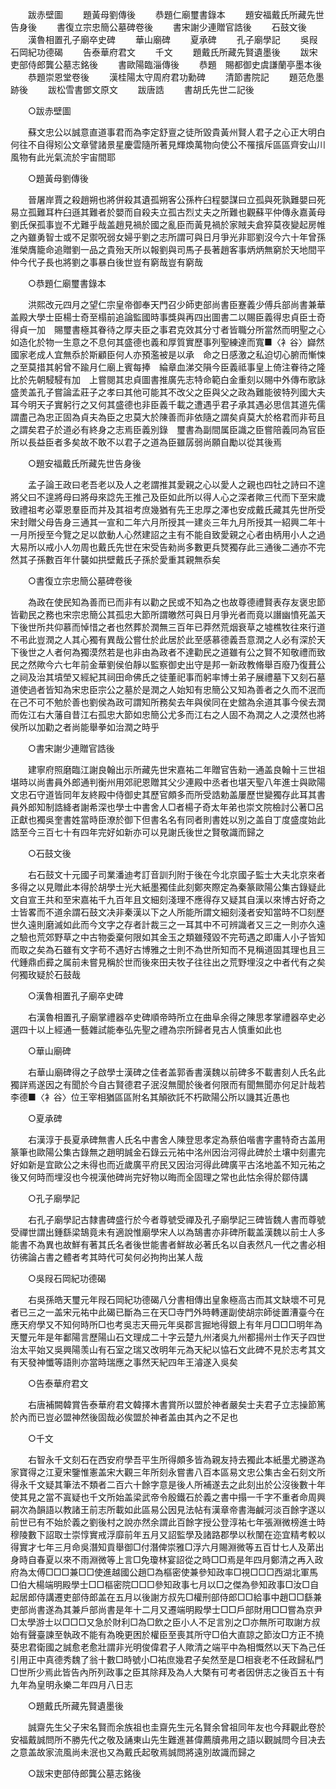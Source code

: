 <!-- { "loadSidebar": true } -->

　　跋赤壁圖 
　　題黃母劉傳後 
　　恭題仁廟璽書錄本 
　　題安福戴氏所藏先世告身後 
　　書復立宗忠簡公墓碑卷後 
　　書宋謝少連贈官誥後 
　　石鼓文後 
　　漢魯相置孔子廟卒史碑 
　　華山廟碑 
　　夏承碑 
　　孔子廟學記 
　　吳叚石岡紀功德碣 
　　告泰華府君文 
　　千文 
　　題戴氏所藏先賢遺墨後 
　　跋宋吏部侍郎龔公墓志銘後 
　　書歐陽臨淄傳後 
　　恭題　賜都御史虞謙蘭亭墨本後 
　　恭題崇恩堂卷後 
　　漢桂陽太守周府君功勳碑 
　　清節書院記 
　　題范危墨跡後 
　　跋松雪書鄧文原文 
　　跋唐誥 
　　書胡氏先世二記後 

　　○跋赤壁圖 

　　蘇文忠公以誠意直道事君而為李定舒亶之徒所毀貴黃州賢人君子之心正大明白何往不自得矧公文章譬諸景星慶雲隨所著見輝煥萬物向使公不罹擯斥區區齊安山川風物有此光氣流於宇宙間耶 

　　○題黃母劉傳後 

　　晉屠岸賈之殺趙朔也將併殺其遺孤朔客公孫杵臼程嬰謀曰立孤與死孰難嬰曰死易立孤難耳杵臼遜其難者於嬰而自殺夫立孤古烈丈夫之所難也觀蘇平仲傳永嘉黃母劉氏保孤事豈不尤難乎哉盖趙見禍於國之亂臣而黃見禍於家賊夫倉猝莫夜變起房帷之內雖勇智士或不足禦呪弱女婦乎劉之志所謂可與日月爭光非耶劉沒今六十年曾孫淮榮膺籠命追贈劉一品之貴殆天所以報劉與司馬子長著趙客事炳炳無窮於天地間平仲今代子長也將劉之事暴白後世豈有窮哉豈有窮哉 

　　○恭題仁廟璽書錄本 

　　洪熙改元四月之望仁宗皇帝御奉天門召少師吏部尚書臣蹇義少傅兵部尚書兼華盖殿大學士臣楊士奇至榻前追論監國時事獎與再四出圖書二以賜臣義得忠貞臣士奇得貞一加　賜璽書極其眷待之厚夫臣之事君克效其分寸者皆職分所當然而明聖之心如造化於物一生意之不息何其盛德也義和厚質實歷事列聖練達而寬■〈衤谷〉巋然　國家老成人宜無忝於斯顧臣何人亦預濫被是以承　命之日感激之私迫切心腑而慚悚之至莫措其躬曾不踰月仁廟上賓每捧　綸章血涕交隕今臣義祗事皇上倚注眷待之隆比於先朝駸駸有加　上嘗閱其忠貞圖書推廣先志特命範白金重刻以賜中外傳布歌詠盛羙盖孔子嘗論孟莊子之孝曰其他可能其不改父之臣與父之政為難能彼特列國大夫耳今明天子實躬行之又何其盛德也非臣義千載之遭遇乎君子承其遇必思信其道先儒謂盡己為忠正固為貞夫為臣之忠莫大於陳善而非依隨之謂矣貞莫大於格君而非苟且之謂矣君子於道必有終身之志焉臣義別錄　璽書為副間属臣識之臣嘗陪義同為官臣所以長益臣者多矣故不敢不以君子之道為臣雖孱弱尚願自勵以從其後焉 

　　○題安福戴氏所藏先世告身後 

　　孟子論王政曰老吾老以及人之老謂推其愛親之心以愛人之親也四牡之詩曰不遑將父曰不遑將母曰將母來諗先王推己及臣如此所以得人心之深者歟三代而下至宋歲致禮祖考必覃恩羣臣而并及其祖考庶幾猶有先王忠厚之澤也安成戴氏藏其先世所受宋封贈父母告身三通其一宣和二年六月所授其一建炎三年九月所授其一紹興二年十一月所授至今覽之足以歆動人心然建詔之主有不能自致愛親之心者由柄用小人之過大易所以戒小人勿周也戴氏先世在宋受告勑尚多數更兵燹獨存此三通後二通亦不完然其子孫數百年什襲如拱壁戴氏子孫於愛重其親無忝矣 

　　○書復立宗忠簡公墓碑卷後 

　　為政在使民知為善而已而非有以勸之民或不知為之也故尊德禮賢表存友褒忠節皆勸民之務也宋宗忠簡公其孤忠大節所謂皦然可與日月爭光者而竟以譖幽憤死盖天下後世所共仰慕而悼惜之者也然葬於潤無三百年已莽然荒烟衰草之墟樵牧往來行道不弔此豈潤之人其心獨有異哉公嘗仕於此居於此至感慕德義吾意潤之人必有深於天下後世之人者何為獨漠然若是也非由為政者不達勸民之道雖有公之賢不知敬禮而致民之然歟今六七年前金華劉侯伯靜以監察御史出守是邦一新政教脩舉百廢乃復葺公之祠及治其墳塋又經紀其祠田命佛氏之徒董祀事而躬率博士弟子展禮墓下又刻石墓道使過者皆知為宋忠臣宗公之墓於是潤之人始知有忠簡公又知為善者之久而不泯而在己不可不勉於善也劉侯為政可謂知所務矣去年與侯同在史舘為余道其事今侯去潤而佐江右大藩自昔江右孤忠大節如忠簡公尤多而江右之人固不為潤之人之漠然也將侯所以加勸之者尚能舉拳如治潤之時乎 

　　○書宋謝少連贈官誥後 

　　建寧府照磨臨江謝良翰出示所藏先世宋嘉祐二年贈官告勑一通盖良翰十三世祖堪時以尚書員外郎通判衡州用郊祀恩贈其父少連殿中丞者也堪天聖八年進士與歐陽文忠石守道皆同年友終殿中侍御史其歷官頗多而所受誥勅盖屢歷世變獨存此耳其書員外郎知制誥絳者謝希深也學士中書舍人□者楊子奇太年弟也崇文院檢討公著□呂正獻也獨吳奎書姓當時臣潦於御下但書名名有同者則書姓以別之盖自丁度盛度始此誥至今三百七十有四年完好如新亦可以見謝氏後世之賢敬識而歸之 

　　○石鼓文後 

　　右石鼓文十元國子司業潘迪考訂音訓刋附于後在今北京國子監士大夫北京來者多得之以見贈此本得於胡學士光大紙墨獨佳此刻鄭夾際定為秦篆歐陽公集古錄疑此文自宣王共和至宋嘉祐千九百年且文細刻淺理不應得存又疑其自漢以來博古好奇之士皆畧而不道余謂石鼓文决非秦漢以下之人所能所謂文細刻淺者安知當時不□刻歷世久遠則磨滅如此而今文字之存者計裁三之一耳其中不可辨識者又三之一則亦久遠之驗也荒郊野草之中古物委棄何限如其金玉之類雖殘毀不完苟遇之即庸人小子皆知而取之矣為石雖有文字苟不遇好古博雅之士則不為世所知而不見稱道固其理也且三代鍾鼎卣彛之属前未嘗見稱於世而後來田夫牧子往往出之荒野埋沒之中者代有之矣何獨玫疑於石鼓哉 

　　○漢魯相置孔子廟卒史碑 

　　右漢魯相置孔子廟掌禮器卒史碑順帝時所立在曲阜余得之陳思孝掌禮器卒史必選四十以上經通一藝雜試能奉弘先聖之禮為宗所歸者見古人慎重如此也 

　　○華山廟碑 

　　右華山廟碑得之子啟學士漢碑之佳者盖郭香書漢魏以前碑多不載書刻人氏名此獨詳焉遂因之有聞於今自古賢德君子泯沒無聞於後者何限而有聞無聞亦何足計哉若李德■〈衤谷〉位王宰相猶區區附名其顛欲託不朽歐陽公所以譏其近愚也 

　　○夏承碑 

　　右漢淳于長夏承碑無書人氏名中書舍人陳登思孝定為蔡伯喈書字畫特奇古盖用篆筆也歐陽公集古錄無之趙明誠金石錄云元祐中洺州因治河得此碑於土壤中刻畫完好如新是宜歐公之未得也而近歲廣平府民又因治河得此碑廣平古洺地盖不知元祐之後又何時而埋沒也今視漢他碑尚完好物以晦而全固理之常也此怙余得於鄒侍講 

　　○孔子廟學記 

　　右孔子廟學記古隸書碑盛行於今者尊號受禪及孔子廟學記三碑皆魏人書而尊號受禪世謂出鍾繇梁鵠竟未有適說惟廟學宋人以為鵠書亦非碑所載盖漢魏以前士人多能書不為異也故鮮有著其氏名者後世能書者鮮故必著氏名以自表然凡一代之書必相彷彿論占書之體者考其時代可矣何必拘拘出某人哉 

　　○吳叚石岡紀功德碣 

　　右吳孫皓天璽元年叚石岡紀功德碣八分書相傳出皇象極高古而其文缺壞不可見者已三之一盖宋元祐中此碣已斷為三在天□寺門外時轉運副使胡宗師徙置漕臺今在應天府學又不知何時所□也考吳志天冊元年吳郡言掘地得銀上有年月□□□明年為天璽元年是年鄱陽言歷陽山石文理成二十字云楚九州渚吳九州都揚州士作天子四世治太平始又吳興陽羡山有石室之瑞又改明年元為天紀以恊石文此碑不見於志考其文有天發神懺等語則亦當時瑞應之事然天紀四年王濬遂入吳矣 

　　○告泰華府君文 

　　右唐補闕韓賞告泰華府君文韓擇木書賞所以盟於神者嚴矣士夫君子立志操節篤於內而已豈必盟神然後固哉必俟盟於神者盖由其內之不足也 

　　○千文 

　　右智永千文刻石在西安府學吾平生所得頗多皆為親友持去獨此本紙墨尤勝遂為家寶得之江夏宋鑒惟憲盖宋大觀三年所刻永嘗書八百本區易文忠公集古金石刻文所得永千文疑其筆法不類者二百六十餘字意是後人所補遂去之此刻出於公沒後數十年使其見之當不寘疑也千文所始盖梁武帝令殷鐵石於義之書中搨一千字不重者命周興嗣次為韻語以教諸王前志所載如此區易公因見法帖有漢章帝書海鹹河淡百餘字遂以前世已有不始於義之劉後村之說亦然余謂此百餘字授公登淳祐七年張淵微榜進士時穆陵數下詔取士崇惇實戒浮靡前年五月又詔監學及諸路郡學以秋闈在迩宜精考較以得實才七年三月命吳潛知貢舉御□付潛俾崇雅□浮六月賜淵微等五百廿七人及苐出身時自春夏以來不雨淵微等上言□免瓊林宴詔從之時□□焉是年四月鄭清之再入政府為太傅□□□兼□□使進越國公趙□為樞密使兼參知政率□視□□□西湖北軍馬□伯大楊端明殿學士□□樞密院□□□參知政事七月以□之傑為參知政事□汝□自起居郎侍講遷吏部侍郎盖在五月以後謝方叔先□權刑部侍郎□□給事中趙□□繇兼吏部尚書遂為其兼戶部尚書是年十二月又遷端明殿學士□□戶部財用□□嘗為京尹□太學游士以□□□又急於財利□為□飲之臣小人不足言別之□亦無所可取謝方叔始有聲臺諫至執政不能有為晚更困於權臣至喪其所守□伯大直諒之節汝□方正不撓葵忠君衛國之誠愈老愈壯謂非光明俊偉君子人歟清之端平中為相慨然以天下為己任引用正中真德秀魏了翁十數□時號小□祐庶幾君子矣然至是□相衰老不任政歸私門□世所少焉此皆告內所列政事之臣其除拜及為人大槩有可考者因併志之後百五十有九年為皇明永樂二年四月八日志 

　　○題戴氏所藏先賢遺墨後 

　　誠齋先生父子宋名賢而余族祖也圭齋先生元名賢余曾祖同年友也今拜觀此卷於安福戴誠問所不勝先代之敬及誦東山先生難進甚偉薦牘弗用之語以觀誠問今目决去之意盖故家流風尚未泯也又為戴氏起敬焉誠問將遠別故識而歸之 

　　○跋宋吏部侍郎龔公墓志銘後 

